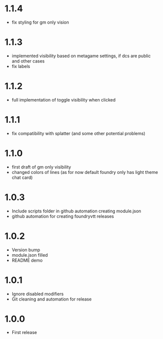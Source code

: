 # 1.1.4
- fix styling for gm only vision

# 1.1.3
- implemented visibility based on metagame settings, if dcs are public and other cases
- fix labels

# 1.1.2
- full implementation of toggle visibility when clicked

# 1.1.1
- fix compatibility with splatter (and some other potential problems)

# 1.1.0
- first draft of gm only visibility
- changed colors of lines (as for now default foundry only has light theme chat card)

# 1.0.3
- Include scripts folder in github automation creating module.json
- github automation for creating foundryvtt releases

# 1.0.2
- Version bump
- module.json filled
- README demo

# 1.0.1
- Ignore disabled modifiers
- Git cleaning and automation for release

# 1.0.0
- First release